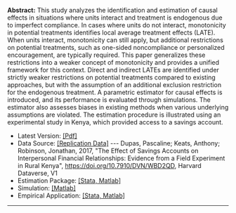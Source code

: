 **Abstract:** This study analyzes the identification and estimation of causal effects in situations where units interact and treatment is endogenous due to imperfect compliance. In cases where units do not interact, monotonicity in potential treatments identifies local average treatment effects (LATE). When units interact, monotonicity can still apply, but additional restrictions on potential treatments, such as one-sided noncompliance or personalized encouragement, are typically required. This paper generalizes these restrictions into a weaker concept of monotonicity and provides a unified framework for this context. Direct and indirect LATEs are identified under strictly weaker restrictions on potential treatments compared to existing approaches, but with the assumption of an additional exclusion restriction for the endogenous treatment. A parametric estimator for causal effects is introduced, and its performance is evaluated through simulations. The estimator also assesses biases in existing methods when various underlying assumptions are violated. The estimation procedure is illustrated using an experimental study in Kenya, which provided access to a savings account.

* Latest Version: [[Pdf]](/assets/docs/3YP.pdf)
* Data Source: [[Replication Data]](https://dataverse.harvard.edu/dataset.xhtml?persistentId=doi:10.7910/DVN/WBD2QD)
--- Dupas, Pascaline; Keats, Anthony; Robinson, Jonathan, 2017, "The Effect of Savings Accounts on Interpersonal Financial Relationships: Evidence from a Field Experiment in Rural Kenya", https://doi.org/10.7910/DVN/WBD2QD, Harvard Dataverse, V1
* Estimation Package: [[Stata, Matlab]](https://github.com/SiwonRyu/LATEs_Estimation)
* Simulation: [[Matlab]](https://github.com/SiwonRyu/LATEs_Simulation)
* Empirical Application: [[Stata, Matlab]](https://github.com/SiwonRyu/LATEs_Empirical)

---
